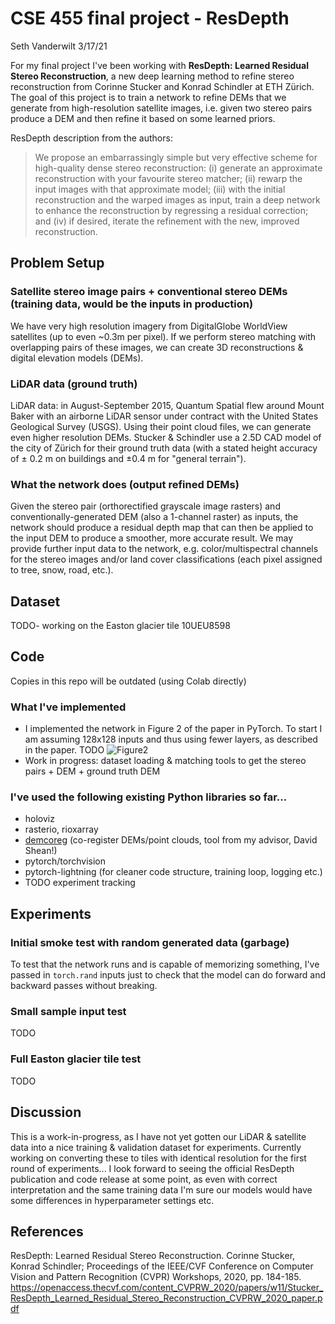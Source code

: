 # CSE 455 final project - ResDepth
Seth Vanderwilt
3/17/21

For my final project I've been working with  **ResDepth: Learned Residual Stereo Reconstruction**, a new deep learning method to refine stereo reconstruction from Corinne Stucker and Konrad Schindler at ETH Zürich. The goal of this project is to train a network to refine DEMs that we generate from high-resolution satellite images, i.e. given two stereo pairs produce a DEM and then refine it based on some learned priors.

ResDepth description from the authors:
> We propose an embarrassingly simple but very effective scheme for high-quality dense stereo reconstruction: (i) generate an approximate reconstruction with your favourite stereo matcher; (ii) rewarp the input images with that approximate model; (iii) with the initial reconstruction and the warped images as input, train a deep network to enhance the reconstruction by regressing a residual correction; and (iv) if desired, iterate the refinement with the new, improved reconstruction.

## Problem Setup

### Satellite stereo image pairs + conventional stereo DEMs (training data, would be the inputs in production)
We have very high resolution imagery from DigitalGlobe WorldView satellites (up to even ~0.3m per pixel). If we perform stereo matching with overlapping pairs of these images, we can create 3D reconstructions & digital elevation models (DEMs). 

### LiDAR data (ground truth)
LiDAR data: in August-September 2015, Quantum Spatial flew around Mount Baker with an airborne LiDAR sensor under contract with the United States Geological Survey (USGS). Using their point cloud files, we can generate even higher resolution DEMs. Stucker & Schindler use a 2.5D CAD model of the city of Zürich for their ground truth data (with a stated height accuracy of ± 0.2 m on buildings and ±0.4 m for "general terrain").

### What the network does (output refined DEMs)
Given the stereo pair (orthorectified grayscale image rasters) and conventionally-generated DEM (also a 1-channel raster) as inputs, the network should produce a residual depth map that can then be applied to the input DEM to produce a smoother, more accurate result. We may provide further input data to the network, e.g. color/multispectral channels for the stereo images and/or land cover classifications (each pixel assigned to tree, snow, road, etc.).

## Dataset
TODO- working on the Easton glacier tile 10UEU8598

## Code
Copies in this repo will be outdated (using Colab directly)

### What I've implemented
* I implemented the network in Figure 2 of the paper in PyTorch. To start I am assuming 128x128 inputs and thus using fewer layers, as described in the paper.
TODO ![Figure2]()
* Work in progress: dataset loading & matching tools to get the stereo pairs + DEM + ground truth DEM

### I've used the following existing Python libraries so far...
* holoviz
* rasterio, rioxarray
* [demcoreg](https://github.com/dshean/demcoreg) (co-register DEMs/point clouds, tool from my advisor, David Shean!)
* pytorch/torchvision
* pytorch-lightning (for cleaner code structure, training loop, logging etc.)
* TODO experiment tracking

## Experiments

### Initial smoke test with random generated data (garbage)
To test that the network runs and is capable of memorizing something, I've passed in `torch.rand` inputs just to check that the model can do forward and backward passes without breaking.

### Small sample input test
TODO

### Full Easton glacier tile test
TODO

## Discussion
This is a work-in-progress, as I have not yet gotten our LiDAR & satellite data into a nice training & validation dataset for experiments.
Currently working on converting these to tiles with identical resolution for the first round of experiments...
I look forward to seeing the official ResDepth publication and code release at some point, as even with correct interpretation and the same training data I'm sure our models would have some differences in hyperparameter settings etc.

## References
ResDepth: Learned Residual Stereo Reconstruction. Corinne Stucker, Konrad Schindler; Proceedings of the IEEE/CVF Conference on Computer Vision and Pattern Recognition (CVPR) Workshops, 2020, pp. 184-185. https://openaccess.thecvf.com/content_CVPRW_2020/papers/w11/Stucker_ResDepth_Learned_Residual_Stereo_Reconstruction_CVPRW_2020_paper.pdf
